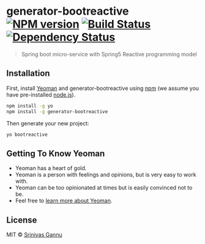 # generator-bootreactive [![NPM version][npm-image]][npm-url] [![Build Status][travis-image]][travis-url] [![Dependency Status][daviddm-image]][daviddm-url]
> Spring boot micro-service with Spring5 Reactive programming model

## Installation

First, install [Yeoman](http://yeoman.io) and generator-bootreactive using [npm](https://www.npmjs.com/) (we assume you have pre-installed [node.js](https://nodejs.org/)).

```bash
npm install -g yo
npm install -g generator-bootreactive
```

Then generate your new project:

```bash
yo bootreactive
```

## Getting To Know Yeoman

 * Yeoman has a heart of gold.
 * Yeoman is a person with feelings and opinions, but is very easy to work with.
 * Yeoman can be too opinionated at times but is easily convinced not to be.
 * Feel free to [learn more about Yeoman](http://yeoman.io/).

## License

MIT © [Srinivas Gannu](sgannu.github.io)


[npm-image]: https://badge.fury.io/js/generator-bootreactive.svg
[npm-url]: https://npmjs.org/package/generator-bootreactive
[travis-image]: https://travis-ci.org/sgannu/generator-bootreactive.svg?branch=master
[travis-url]: https://travis-ci.org/sgannu/generator-bootreactive
[daviddm-image]: https://david-dm.org/sgannu/generator-bootreactive.svg?theme=shields.io
[daviddm-url]: https://david-dm.org/sgannu/generator-bootreactive
